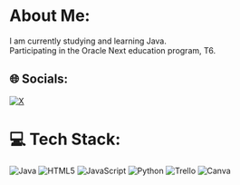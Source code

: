 # About Me:
I am currently studying and learning Java.<br>Participating in the Oracle Next education program, T6.


## 🌐 Socials:
[![X](https://img.shields.io/badge/X-black.svg?logo=X&logoColor=white)](https://x.com/gabrielnascmt_2) 

# 💻 Tech Stack:
![Java](https://img.shields.io/badge/java-%23ED8B00.svg?style=flat&logo=openjdk&logoColor=white) ![HTML5](https://img.shields.io/badge/html5-%23E34F26.svg?style=flat&logo=html5&logoColor=white) ![JavaScript](https://img.shields.io/badge/javascript-%23323330.svg?style=flat&logo=javascript&logoColor=%23F7DF1E) ![Python](https://img.shields.io/badge/python-3670A0?style=flat&logo=python&logoColor=ffdd54) ![Trello](https://img.shields.io/badge/Trello-%23026AA7.svg?style=flat&logo=Trello&logoColor=white) ![Canva](https://img.shields.io/badge/Canva-%2300C4CC.svg?style=flat&logo=Canva&logoColor=white)


<!-- Proudly created with GPRM ( https://gprm.itsvg.in ) -->
